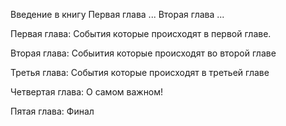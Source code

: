 Введение в книгу 
Первая глава ...
Вторая глава ...


Первая глава:
События которые происходят в первой главе.


Вторая глава:
Собыития которые происходят во второй главе

Третья глава:
События которые происходят в третьей главе

Четвертая глава:
О самом важном!


Пятая глава:
Финал 

